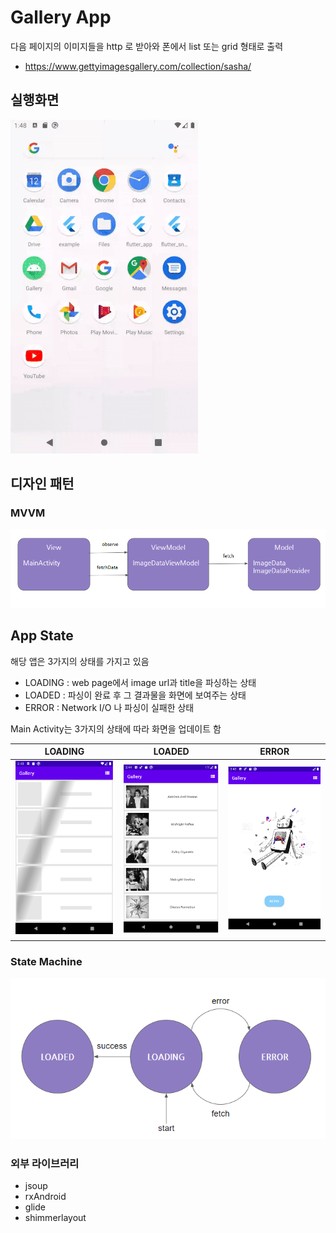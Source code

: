 # Gallery App

다음 페이지의 이미지들을 http 로 받아와 폰에서 list 또는 grid 형태로 출력
- https://www.gettyimagesgallery.com/collection/sasha/

## 실행화면

![run](./image/run.gif)

## 디자인 패턴
  
### MVVM

![pattern](./image/pattern.png)

## App State

해당 앱은 3가지의 상태를 가지고 있음

- LOADING : web page에서 image url과 title을 파싱하는 상태
- LOADED : 파싱이 완료 후 그 결과물을 화면에 보여주는 상태
- ERROR : Network I/O 나 파싱이 실패한 상태

Main Activity는 3가지의 상태에 따라 화면을 업데이트 함

|LOADING|LOADED|ERROR|
|------|---|---|
|![loading](./image/loading.png)|![loaded](./image/loaded.png)|![error](./image/error.png)|

### State Machine

![statemachine](./image/statemachine.png)

### 외부 라이브러리

- jsoup
- rxAndroid
- glide
- shimmerlayout